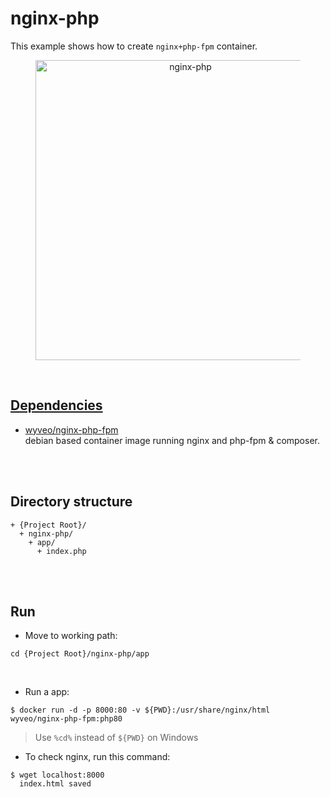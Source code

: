 # nginx-php  
This example shows how to create `nginx+php-fpm` container.  

<figure>
<div style="text-align:center">
  <a href="https://drive.google.com/uc?export=view&id=1STzTfblh6o5POWmd7gD6Te4foy-wX33R">
  <img src="https://drive.google.com/uc?export=view&id=1STzTfblh6o5POWmd7gD6Te4foy-wX33R" style="width: 480px; max-width: 100%; height: auto" title="nginx-php" />
</div>
</figure>

<br/>

## Dependencies  
* [wyveo/nginx-php-fpm](https://github.com/wyveo/nginx-php-fpm)  
  debian based container image running nginx and php-fpm & composer.  

<br/><br/>

## Directory structure  
  ```
  + {Project Root}/  
    + nginx-php/  
      + app/  
        + index.php
  ```

<br/><br/>

## Run  
* Move to working path:  
```shell
cd {Project Root}/nginx-php/app
```

<br/>

* Run a app:  
```shell
$ docker run -d -p 8000:80 -v ${PWD}:/usr/share/nginx/html wyveo/nginx-php-fpm:php80
```

> Use `%cd%` instead of `${PWD}` on Windows  

* To check nginx, run this command:  
```shell
$ wget localhost:8000
  index.html saved
```
